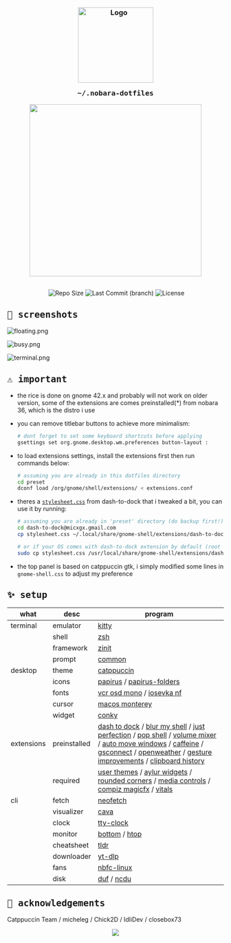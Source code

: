 <h3 align="center">
	<img src="https://raw.githubusercontent.com/catppuccin/catppuccin/main/assets/logos/exports/1544x1544_circle.png" width="175" alt="Logo"/><br/>
	<img src="https://raw.githubusercontent.com/catppuccin/catppuccin/main/assets/misc/transparent.png" height="30" width="0px"/>
	<samp>~/.nobara-dotfiles</samp>
	<img src="https://raw.githubusercontent.com/catppuccin/catppuccin/main/assets/misc/transparent.png" height="30" width="0px"/>
</h3>

<p align="center">
  <img src="https://raw.githubusercontent.com/catppuccin/catppuccin/main/assets/palette/macchiato.png" width="400" />
</p>

<p align="center">
  <img src="https://raw.githubusercontent.com/catppuccin/catppuccin/main/assets/misc/transparent.png" height="30" width="0px"/>
  <img alt="Repo Size" src="https://custom-icon-badges.demolab.com/github/repo-size/slashedzer0/nobara-dotfiles?style=flat&logo=file-zip&color=91d7e3&logoColor=D9E0EE&labelColor=363a4f" />
  <img alt="Last Commit (branch)" src="https://custom-icon-badges.demolab.com/github/last-commit/slashedzer0/nobara-dotfiles/catppuccin?style=flat&logo=history&color=a6da95&logoColor=D9E0EE&labelColor=363a4f" />
  <img alt="License" src="https://custom-icon-badges.demolab.com/github/license/slashedzer0/nobara-dotfiles?style=flat&logo=law&color=f5a97f&logoColor=D9E0EE&labelColor=363a4f" />
</p>

<!--
...
-->

## <samp>🌸 screenshots</samp>

<!-- ![homescreen.png](assets/homescreen.png) -->
![floating.png](assets/floating.png)

<!-- ![spotify.png](assets/spotify.png) -->
![busy.png](assets/busy.png)

![terminal.png](assets/terminal.png)
<!-- ![code.png](assets/code.png) -->


## <samp>⚠️ important</samp>

- the rice is done on gnome 42.x and probably will not work on older version, some of the extensions are comes preinstalled(\*) from nobara 36, which is the distro i use
- you can remove titlebar buttons to achieve more minimalism:
  ```bash
  # dont forget to set some keyboard shortcuts before applying
  gsettings set org.gnome.desktop.wm.preferences button-layout :
  ```

- to load extensions settings, install the extensions first then run commands below:
  ```bash
  # assuming you are already in this dotfiles directory
  cd preset
  dconf load /org/gnome/shell/extensions/ < extensions.conf
  ```

- theres a [`stylesheet.css`](https://github.com/slashedzer0/nobara-dotfiles/tree/catppuccin/preset/dash-to-dock@micxgx.gmail.com) from dash-to-dock that i tweaked a bit, you can use it by running:
  ```bash
  # assuming you are already in 'preset' directory (do backup first!)
  cd dash-to-dock@micxgx.gmail.com
  cp stylesheet.css ~/.local/share/gnome-shell/extensions/dash-to-dock@micxgx.gmail.com/

  # or if your OS comes with dash-to-dock extension by default (root access needed)
  sudo cp stylesheet.css /usr/local/share/gnome-shell/extensions/dash-to-dock@micxgx.gmail.com/
  ```

- the top panel is based on catppuccin gtk, i simply modified some lines in `gnome-shell.css` to adjust my preference

## <samp>✨ setup</samp>

| what | desc | program |
|---|---|---|
| terminal | emulator | [kitty](https://github.com/kovidgoyal/kitty) |
|| shell | [zsh](https://github.com/zsh-users/zsh) |
|| framework | [zinit](https://github.com/zdharma-continuum/zinit) |
|| prompt | [common](https://github.com/jackharrisonsherlock/common) |
| desktop | theme | [catppuccin](https://github.com/catppuccin/gtk) |
|| icons | [papirus](https://github.com/PapirusDevelopmentTeam/papirus-icon-theme) / [papirus-folders](https://github.com/catppuccin/papirus-folders) |
|| fonts | [vcr osd mono](https://www.dafont.com/vcr-osd-mono.font) / [iosevka nf](https://github.com/ryanoasis/nerd-fonts/tree/master/patched-fonts/Iosevka) |
|| cursor | [macos monterey](https://github.com/ful1e5/apple_cursor) |
|| widget | [conky](https://www.pling.com/p/1832702/) |
| extensions | preinstalled | [dash to dock](https://extensions.gnome.org/extension/307/dash-to-dock/) / [blur my shell](https://extensions.gnome.org/extension/3193/blur-my-shell/) / [just perfection](https://extensions.gnome.org/extension/3843/just-perfection/) / [pop shell](https://github.com/pop-os/shell) / [volume mixer](https://extensions.gnome.org/extension/3499/application-volume-mixer/) / [auto move windows](https://extensions.gnome.org/extension/16/auto-move-windows/) / [caffeine](https://extensions.gnome.org/extension/517/caffeine/) / [gsconnect](https://extensions.gnome.org/extension/1319/gsconnect/) / [openweather](https://extensions.gnome.org/extension/750/openweather/) / [gesture improvements](https://extensions.gnome.org/extension/4245/gesture-improvements/) / [clipboard history](https://extensions.gnome.org/extension/4839/clipboard-history/) |
|| required | [user themes](https://extensions.gnome.org/extension/19/user-themes/) / [aylur widgets](https://extensions.gnome.org/extension/5338/aylurs-widgets/) / [rounded corners](https://extensions.gnome.org/extension/5237/rounded-window-corners/) / [media controls](https://extensions.gnome.org/extension/4470/media-controls/) / [compiz magicfx](https://extensions.gnome.org/extension/3740/compiz-alike-magic-lamp-effect/) / [vitals](https://extensions.gnome.org/extension/1460/vitals/) |
| cli | fetch | [neofetch](https://github.com/dylanaraps/neofetch) |
|| visualizer | [cava](https://github.com/karlstav/cava) |
|| clock | [tty-clock](https://github.com/xorg62/tty-clock) |
|| monitor | [bottom](https://github.com/ClementTsang/bottom) / [htop](https://github.com/htop-dev/htop) |
|| cheatsheet | [tldr](https://github.com/tldr-pages/tldr) |
|| downloader | [yt-dlp](https://github.com/yt-dlp/yt-dlp) |
|| fans | [nbfc-linux](https://github.com/nbfc-linux/nbfc-linux) |
|| disk | [duf](https://github.com/muesli/duf) / [ncdu](https://dev.yorhel.nl/ncdu) |

## <samp>💫 acknowledgements</samp>

Catppuccin Team / micheleg / Chick2D / IdliDev / closebox73

<p align="center"><img src="https://raw.githubusercontent.com/catppuccin/catppuccin/main/assets/footers/gray0_ctp_on_line.svg?sanitize=true" /></p>
